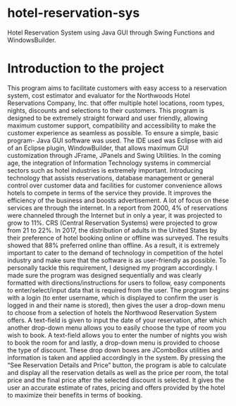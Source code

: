 # hotel-reservation-sys
Hotel Reservation System using Java GUI through Swing Functions and WindowsBuilder.

# Introduction to the project
This program aims to facilitate customers with easy access to a reservation system, cost estimator and evaluator for the Northwoods Hotel Reservations Company, Inc. that offer multiple hotel locations, room types, nights, discounts and selections to their customers.
This program is designed to be extremely straight forward and user friendly, allowing maximum customer support, compatibility and accessibility to make the customer experience as seamless as possible. To ensure a simple, basic program- Java GUI software was used. The IDE used was Eclipse with aid of an Eclipse plugin, WindowBuilder, that allows maximum GUI customization through JFrame, JPanels and Swing Utilities. 
In the coming age, the integration of Information Technology systems in commercial sectors such as hotel industries is extremely important. Introducing technology that assists reservations, database management or general control over customer data and facilities for customer convenience allows hotels to compete in terms of the service they provide. It improves the efficiency of the business and boosts advertisement. A lot of focus on these services are through the internet. In a report from 2000,   4% of reservations were channeled through the Internet but in only a year, it was projected to grow to 11%. CRS (Central Reservation Systems) were projected to grow from 21 to 22%. In 2017, the distribution of adults in the United States by their preference of hotel booking online or offline was surveyed. The results showed that 88% preferred online than offline. 
As a result, it is extremely important to cater to the demand of technology in competition of the hotel industry and make sure that the software is as user-friendly as possible. To personally tackle this requirement, I designed my program accordingly. I made sure the program was designed sequentially and was clearly formatted with directions/instructions for users to follow, easy components to enter/select/input data that is required from the user. The program begins with a login (to enter username, which is displayed to confirm the user is logged in and their name is stored), then gives the user a drop-down menu to choose from a selection of hotels the Northwood Reservation System offers. A text-field is given to input the date of your reservation, after which another drop-down menu allows you to easily choose the type of room you wish to book. A text-field allows you to enter the number of nights you wish to book the room for and lastly, a drop-down menu is provided to choose the type of discount. These drop down boxes are JComboBox utilities and information is taken and applied accordingly in the system. By pressing the “See Reservation Details and Price” button, the program is able to calculate and display all the reservation details as well as the price per room, the total price and the final price after the selected discount is selected. It gives the user an accurate estimate of rates, pricing and offers provided by the hotel to maximize their benefits in terms of booking.

